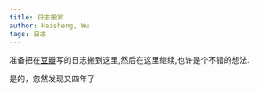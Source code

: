 ```yaml
---
title: 日志搬家
author: Haisheng, Wu
tags: 日志
---
```


准备把在[豆瓣]写的日志搬到这里,然后在这里继续,也许是个不错的想法.

是的，忽然发现又四年了

[豆瓣]: http://www.douban.com/people/freizl
